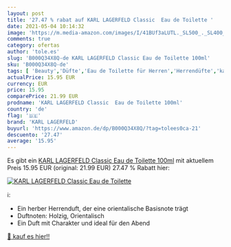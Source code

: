 ```yaml
---
layout: post
title: '27.47 % rabat auf KARL LAGERFELD Classic  Eau de Toilette '
date: 2021-05-04 10:14:32
image: 'https://m.media-amazon.com/images/I/41BUf3aLUTL._SL500_._SL400_.jpg'
comments: true
category: ofertas
author: 'tole.es'
slug: 'B000Q34X8Q-de KARL LAGERFELD Classic Eau de Toilette 100ml'
sku: 'B000Q34X8Q-de'
tags: [ 'Beauty','Düfte','Eau de Toilette für Herren','Herrendüfte','karl lagerfeld', ]
actualPrice: 15.95 EUR
currency: EUR
price: 15.95
comparePrice: 21.99 EUR
prodname: 'KARL LAGERFELD Classic  Eau de Toilette 100ml'
country: 'de'
flag: '🇩🇪'
brand: 'KARL LAGERFELD'
buyurl: 'https://www.amazon.de/dp/B000Q34X8Q/?tag=tolees0ca-21'
descuento: '27.47'
average: '15.95'
---
```


Es gibt ein [KARL LAGERFELD Classic  Eau de Toilette 100ml](https://www.amazon.de/dp/B000Q34X8Q/?tag=tolees0ca-21) mit aktuellem Preis 15.95 EUR (original: 21.99 EUR) 27.47 % Rabatt hier:

[![KARL LAGERFELD Classic  Eau de Toilette ](https://m.media-amazon.com/images/I/41BUf3aLUTL._SL500_._SL400_.jpg)](https://www.amazon.de/dp/B000Q34X8Q/?tag=tolees0ca-21)

ℹ️:

- Ein herber Herrenduft, der eine orientalische Basisnote trägt
- Duftnoten: Holzig, Orientalisch
- Ein Duft mit Charakter und ideal für den Abend

[🛒 kauf es hier!!](https://www.amazon.de/dp/B000Q34X8Q/?tag=tolees0ca-21)
